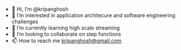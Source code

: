 - 👋 Hi, I’m @kripanghosh
- 👀 I’m interested in application architecure and software engineering challenges
- 🌱 I’m currently learning high scale streaming
- 💞️ I’m looking to collaborate on step functions
- 📫 How to reach me kripanghosh@gmail.com

<!---
kripanghosh/kripanghosh is a ✨ special ✨ repository because its `README.md` (this file) appears on your GitHub profile.
You can click the Preview link to take a look at your changes.
--->

